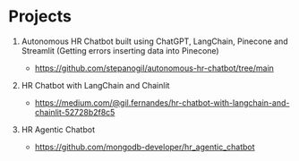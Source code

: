 # Projects

1. Autonomous HR Chatbot built using ChatGPT, LangChain, Pinecone and Streamlit (Getting errors inserting data into Pinecone)
    - https://github.com/stepanogil/autonomous-hr-chatbot/tree/main

1. HR Chatbot with LangChain and Chainlit
    - https://medium.com/@gil.fernandes/hr-chatbot-with-langchain-and-chainlit-52728b2f8c5

1. HR Agentic Chatbot
    - https://github.com/mongodb-developer/hr_agentic_chatbot